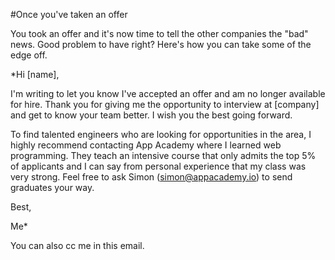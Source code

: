 #Once you've taken an offer

You took an offer and it's now time to tell the other companies the
"bad" news. Good problem to have right? Here's how you can take some
of the edge off.

*Hi [name],

I'm writing to let you know I've accepted an offer and am no longer
available for hire. Thank you for giving me the opportunity to interview
at [company] and get to know your team better. I wish you the best going
forward.

To find talented engineers who are looking for opportunities in the area, I highly recommend contacting App Academy where I learned web
programming. They teach an intensive course that only admits the top 5%
of applicants and I can say from personal experience that my class was
very strong. Feel free to ask Simon (simon@appacademy.io)
to send graduates your way.

Best,

Me*

You can also cc me in this email.
